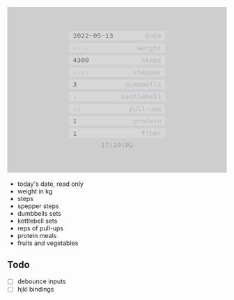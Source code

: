 ![today's report form](https://raw.githubusercontent.com/ksevelyar/fitlog-vue/main/doc/screens/report-form.png)

* today's date, read only
* weight in kg
* steps
* spepper steps
* dumbbells sets
* kettlebell sets
* reps of pull-ups
* protein meals
* fruits and vegetables

## Todo

* [ ] debounce inputs
* [ ] hjkl bindings
